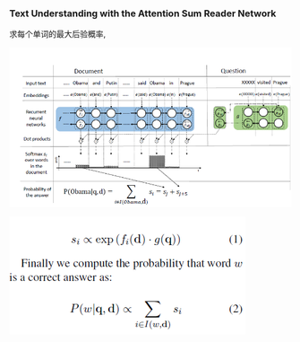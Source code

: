 ### Text Understanding with the Attention Sum Reader Network

求每个单词的最大后验概率, 

![iamge](TUASRN.png)

![iamge](TUA.png)
